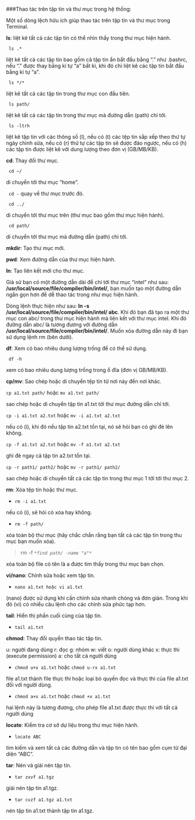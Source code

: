 ###Thao tác trên tập tin và thư mục trong hệ thống:

Một số dòng lệch hữu ích giúp thao tác trên tập tin và thư mục trong Terminal.

**ls**: liệt kê tất cả các tập tin có thể nhìn thấy trong thư mục hiện hành.

` ls .*`

liệt kê tất cả các tập tin bao gồm cả tập tin ẩn bắt đầu bằng “.” như .bashrc, nếu “.” được thay bằng kí tự “a” bất kì, khi đó chỉ liệt kê các tập tin bắt đầu bằng kí tự “a”.

` ls */*`

liệt kê tất cả các tập tin trong thư mục con đầu tiên.

` ls path/`

liệt kê tất cả các tập tin trong thư mục mà đường dẫn (path) chỉ tới.

` ls -ltrh`

liệt kê tập tin với các thông số (l), nếu có (t) các tệp tin sắp xếp theo thứ tự ngày chỉnh sửa, nếu có (r) thứ tự các tập tin sẽ được đảo ngược, nếu có (h) các tập tin được liệt kê với dung lượng theo đơn vị (GB/MB/KB).

**cd**: Thay đổi thư mục.

` cd ~/`

di chuyển tới thư mục “home”.

` cd -`
quay về thư mục trước đó.

` cd ../`

di chuyển tới thư mục trên (thư mục bao gồm thư mục hiện hành).

` cd path/`

di chuyển tới thư mục mà đường dẫn (path) chỉ tới.

**mkdir**: Tạo thư mục mới.

**pwd**: Xem đường dẫn của thư mục hiện hành.

**ln**: Tạo liên kết mới cho thư mục.

Giả sử bạn có một đường dẫn dài để chỉ tới thư mục “intel” như sau: **/usr/local/source/file/compiler/bin/intel/**, bạn muốn tạo một đường dẫn ngắn gọn hơn để dễ thao tác trong như mục hiện hành. 

Dòng lệnh thực hiện như sau: **ln -s  /usr/local/source/file/compiler/bin/intel/ abc**. Khi đó bạn đã tạo ra một thư mục con abc/ trong thư mục hiện hành mà liên kết với thư mục intel. Khi đó đường dẫn abc/ là tương đương với đường dẫn **/usr/local/source/file/compiler/bin/intel/**. Muốn xóa đường dẫn này đi bạn sử dụng lệnh rm (bên dưới).

**df**: Xem có bao nhiêu dung lượng trống để có thể sử dụng.

` df -h`

xem có bao nhiêu dung lượng trống trong ổ đĩa (đơn vị GB/MB/KB).

**cp/mv**: Sao chép hoặc di chuyển tệp tin từ nơi này đến nơi khác.

`cp a1.txt path/` hoặc `mv a1.txt path/`

sao chép hoặc di chuyển tập tin a1.txt tới thư mục đường dẫn chỉ tới.

`cp -i a1.txt a2.txt` hoặc `mv -i a1.txt a2.txt`

nếu có (i), khi đó nếu tập tin a2.txt tồn tại, nó sẽ hỏi bạn có ghi đè lên không.

`cp -f a1.txt a2.txt` hoặc `mv -f a1.txt a2.txt`

ghi đè ngay cả tập tin a2.txt tồn tại.

`cp -r path1/ path2/` hoặc `mv -r path1/ path2/`

sao chép hoặc di chuyển tất cả các tập tin trong thư mục 1 tới tới thư mục 2.

**rm**: Xóa tệp tin hoặc thư mục.

- `rm -i a1.txt`

nếu có (i), sẽ hỏi có xóa hay không.

- `rm -f path/`

xóa toàn bộ thư mục (hãy chắc chắn rằng bạn tất cả các tập tin trong thu mục bạn muốn xóa).

> rm -f *`*find path/ -name "a"*`*

xóa toàn bộ file có tên là a được tìm thấy trong thư mục bạn chọn.

**vi/nano**: Chỉnh sửa hoặc xem tập tin.

- `nano a1.txt hoặc vi a1.txt`

(nano) được sử dụng khi cần chỉnh sửa nhanh chóng và đơn giản. Trong khi đó (vi) có nhiểu câu lệnh cho các chỉnh sửa phức tạp hơn. 

**tail**: Hiển thị phần cuối cùng của tập tin.

- `tail a1.txt`

**chmod**: Thay đổi quyền thao tác tập tin.

u: người đang dùng                      r: đọc
g: nhóm                                              w: viết
o: người dùng khác                       x: thực thi (execute permission)
a: cho tất cả người dùng

- `chmod u+x a1.txt`    hoặc    `chmod u-rx a1.txt`

file a1.txt thành file thực thi hoặc loại bỏ quyền đọc và thực thi của file a1.txt đối với người dùng.

- `chmod a+x a1.txt`   hoặc   `chmod +x a1.txt`

hai lệnh này là tương đương, cho phép file a1.txt được thực thi với tất cả người dùng

**locate**: Kiểm tra cơ sở dự liệu trong thư mục hiện hành.

- `locate ABC`

tìm kiếm và xem tất cả các đường dẫn và tập tin có tên bao gồm cụm từ đại diện “ABC”.

**tar**: Nén và giải nén tập tin.

- `tar zxvf a1.tgz`

giải nén tập tin a1.tgz.

- `tar cvzf a1.tgz a1.txt`

nén tập tin a1.txt thành tập tin a1.tgz.
